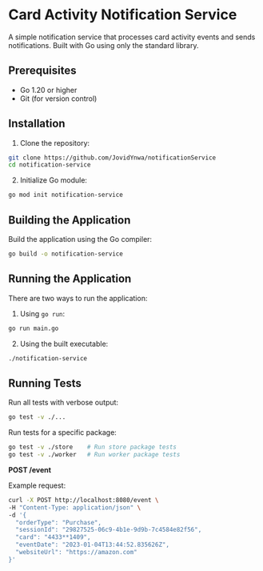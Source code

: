 # Card Activity Notification Service

A simple notification service that processes card activity events and sends notifications. Built with Go using only the standard library.

## Prerequisites

- Go 1.20 or higher
- Git (for version control)

## Installation

1. Clone the repository:
```bash
git clone https://github.com/JovidYnwa/notificationService
cd notification-service
```

2. Initialize Go module:
```bash
go mod init notification-service
```

## Building the Application

Build the application using the Go compiler:

```bash
go build -o notification-service
```

## Running the Application

There are two ways to run the application:

1. Using `go run`:
```bash
go run main.go
```

2. Using the built executable:
```bash
./notification-service
```


## Running Tests

Run all tests with verbose output:
```bash
go test -v ./...
```

Run tests for a specific package:
```bash
go test -v ./store    # Run store package tests
go test -v ./worker   # Run worker package tests
```
**POST /event**

Example request:
```bash
curl -X POST http://localhost:8080/event \
-H "Content-Type: application/json" \
-d '{
  "orderType": "Purchase",
  "sessionId": "29827525-06c9-4b1e-9d9b-7c4584e82f56",
  "card": "4433**1409",
  "eventDate": "2023-01-04T13:44:52.835626Z",
  "websiteUrl": "https://amazon.com"
}'
